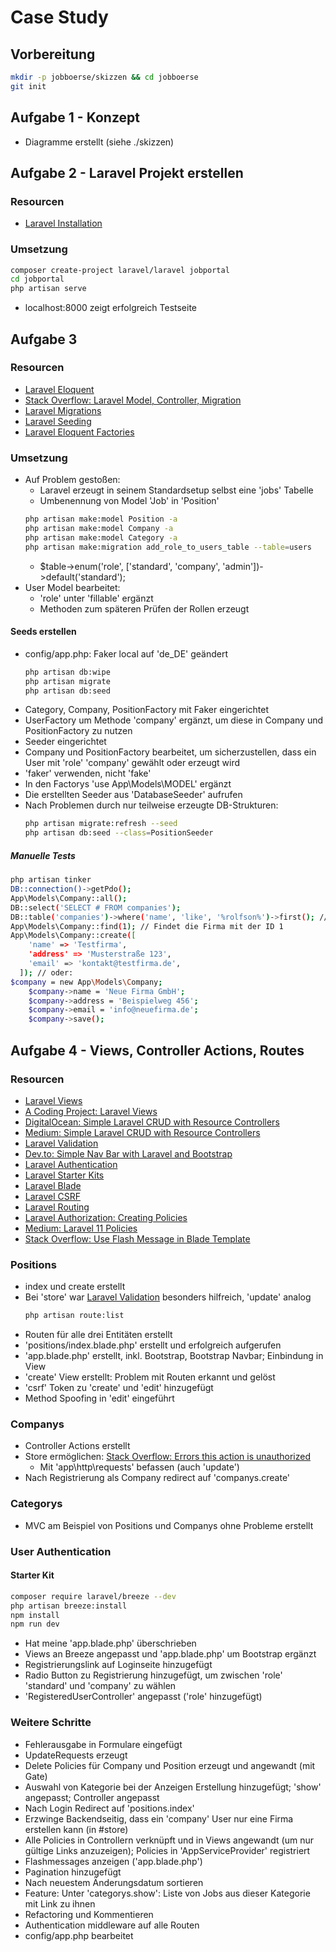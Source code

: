 # Case Study

## Vorbereitung
  ``` bash
  mkdir -p jobboerse/skizzen && cd jobboerse
  git init
  ```

## Aufgabe 1 - Konzept
- Diagramme erstellt (siehe ./skizzen)

## Aufgabe 2 - Laravel Projekt erstellen
### Resourcen
- [Laravel Installation](https://laravel.com/docs/11.x/installation)

### Umsetzung
  ``` bash
  composer create-project laravel/laravel jobportal
  cd jobportal
  php artisan serve
  ```
- localhost:8000 zeigt erfolgreich Testseite

## Aufgabe 3
### Resourcen
- [Laravel Eloquent](https://laravel.com/docs/11.x/eloquent)
- [Stack Overflow: Laravel Model, Controller, Migration](https://stackoverflow.com/questions/43187735/laravel-create-model-controller-and-migration-in-single-artisan-command)
- [Laravel Migrations](https://laravel.com/docs/11.x/migrations)
- [Laravel Seeding](https://laravel.com/docs/11.x/seeding)
- [Laravel Eloquent Factories](https://laravel.com/docs/11.x/eloquent-factories)

### Umsetzung
- Auf Problem gestoßen:
  - Laravel erzeugt in seinem Standardsetup selbst eine 'jobs' Tabelle
  - Umbenennung von Model 'Job' in 'Position'
  ``` bash
  php artisan make:model Position -a
  php artisan make:model Company -a
  php artisan make:model Category -a
  php artisan make:migration add_role_to_users_table --table=users
  ```
  - $table->enum('role', ['standard', 'company', 'admin'])->default('standard');
- User Model bearbeitet:
  - 'role' unter 'fillable' ergänzt
  - Methoden zum späteren Prüfen der Rollen erzeugt

#### Seeds erstellen
- config/app.php: Faker local auf 'de_DE' geändert
  ``` bash
  php artisan db:wipe 
  php artisan migrate
  php artisan db:seed
  ```
- Category, Company, PositionFactory mit Faker eingerichtet
- UserFactory um Methode 'company' ergänzt, um diese in Company und PositionFactory zu nutzen
- Seeder eingerichtet
- Company und PositionFactory bearbeitet, um sicherzustellen, dass ein User mit 'role' 'company' gewählt oder erzeugt wird
- 'faker' verwenden, nicht 'fake'
- In den Factorys 'use App\Models\MODEL' ergänzt
- Die erstellten Seeder aus 'DatabaseSeeder' aufrufen
- Nach Problemen durch nur teilweise erzeugte DB-Strukturen:
    ``` bash
    php artisan migrate:refresh --seed
    php artisan db:seed --class=PositionSeeder
    ```

##### Manuelle Tests
  ``` bash
  php artisan tinker
  DB::connection()->getPdo();
  App\Models\Company::all();
  DB::select('SELECT # FROM companies');
  DB::table('companies')->where('name', 'like', '%rolfson%')->first(); // Mehr Optionen sieht man ohne first()
  App\Models\Company::find(1); // Findet die Firma mit der ID 1
  App\Models\Company::create([
      'name' => 'Testfirma',
      'address' => 'Musterstraße 123',
      'email' => 'kontakt@testfirma.de',
    ]); // oder:
  $company = new App\Models\Company;
      $company->name = 'Neue Firma GmbH';
      $company->address = 'Beispielweg 456';
      $company->email = 'info@neuefirma.de';
      $company->save();
  ```

## Aufgabe 4 - Views, Controller Actions, Routes
### Resourcen
- [Laravel Views](https://laravel.com/docs/11.x/views)
- [A Coding Project: Laravel Views](https://www.a-coding-project.de/ratgeber/laravel/views)
- [DigitalOcean: Simple Laravel CRUD with Resource Controllers](https://www.digitalocean.com/community/tutorials/simple-laravel-crud-with-resource-controllers)
- [Medium: Simple Laravel CRUD with Resource Controllers](https://medium.com/@santoshbusiness108/simple-laravel-crud-with-resource-controllers-95fb9f7ffab1)
- [Laravel Validation](https://laravel.com/docs/11.x/validation)
- [Dev.to: Simple Nav Bar with Laravel and Bootstrap](https://dev.to/hamidatjajiga/make-a-simple-nav-bar-with-laravel-and-bootstrap-433j)
- [Laravel Authentication](https://laravel.com/docs/11.x/authentication)
- [Laravel Starter Kits](https://laravel.com/docs/11.x/starter-kits)
- [Laravel Blade](https://laravel.com/docs/11.x/blade)
- [Laravel CSRF](https://laravel.com/docs/11.x/csrf)
- [Laravel Routing](https://laravel.com/docs/11.x/routing#form-method-spoofing)
- [Laravel Authorization: Creating Policies](https://laravel.com/docs/11.x/authorization#creating-policies)
- [Medium: Laravel 11 Policies](https://medium.com/@umerfayyaz500/laravel-11-policies-and-secure-your-app-with-policy-driven-authorization-77759459888f)
- [Stack Overflow: Use Flash Message in Blade Template](https://stackoverflow.com/questions/57882083/use-flash-message-in-blade-template)

### Positions
- index und create erstellt
- Bei 'store' war [Laravel Validation](https://laravel.com/docs/11.x/validation) besonders hilfreich, 'update' analog
  ``` bash
  php artisan route:list
  ```
- Routen für alle drei Entitäten erstellt
- 'positions/index.blade.php' erstellt und erfolgreich aufgerufen
- 'app.blade.php' erstellt, inkl. Bootstrap, Bootstrap Navbar; Einbindung in View
- 'create' View erstellt: Problem mit Routen erkannt und gelöst
- 'csrf' Token zu 'create' und 'edit' hinzugefügt
- Method Spoofing in 'edit' eingeführt

### Companys
- Controller Actions erstellt
- Store ermöglichen: [Stack Overflow: Errors this action is unauthorized](https://stackoverflow.com/questions/47128903/errors-this-action-is-unauthorized-using-form-request-validations-in-laravel#47129765)
  - Mit 'app\http\requests' befassen (auch 'update')
- Nach Registrierung als Company redirect auf 'companys.create'

### Categorys
- MVC am Beispiel von Positions und Companys ohne Probleme erstellt

### User Authentication
#### Starter Kit
  ``` bash
  composer require laravel/breeze --dev
  php artisan breeze:install
  npm install
  npm run dev
  ```
- Hat meine 'app.blade.php' überschrieben
- Views an Breeze angepasst und 'app.blade.php' um Bootstrap ergänzt
- Registrierungslink auf Loginseite hinzugefügt
- Radio Button zu Registrierung hinzugefügt, um zwischen 'role' 'standard' und 'company' zu wählen
- 'RegisteredUserController' angepasst ('role' hinzugefügt)

### Weitere Schritte 
- Fehlerausgabe in Formulare eingefügt
- UpdateRequests erzeugt
- Delete Policies für Company und Position erzeugt und angewandt (mit Gate)
- Auswahl von Kategorie bei der Anzeigen Erstellung hinzugefügt; 'show' angepasst; Controller angepasst
- Nach Login Redirect auf 'positions.index'
- Erzwinge Backendseitig, dass ein 'company' User nur eine Firma erstellen kann (in #store)
- Alle Policies in Controllern verknüpft und in Views angewandt (um nur gültige Links anzuzeigen); Policies in 'AppServiceProvider' registriert
- Flashmessages anzeigen ('app.blade.php')
- Pagination hinzugefügt
- Nach neuestem Änderungsdatum sortieren
- Feature: Unter 'categorys.show': Liste von Jobs aus dieser Kategorie mit Link zu ihnen
- Refactoring und Kommentieren
- Authentication middleware auf alle Routen
- config/app.php bearbeitet

